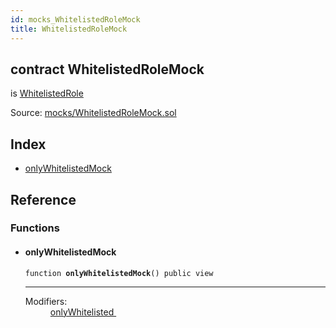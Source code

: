 ```yaml
---
id: mocks_WhitelistedRoleMock
title: WhitelistedRoleMock
---
```


<div class="contract-doc"><div class="contract"><h2 class="contract-header"><span class="contract-kind">contract</span> WhitelistedRoleMock</h2><p class="base-contracts"><span>is</span> <a href="access_roles_WhitelistedRole.html">WhitelistedRole</a></p><div class="source">Source: <a href="https://github.com/OpenZeppelin/zeppelin-solidity/blob/v2.1.2/contracts/mocks/WhitelistedRoleMock.sol" target="_blank">mocks/WhitelistedRoleMock.sol</a></div></div><div class="index"><h2>Index</h2><ul><li><a href="mocks_WhitelistedRoleMock.html#onlyWhitelistedMock">onlyWhitelistedMock</a></li></ul></div><div class="reference"><h2>Reference</h2><div class="functions"><h3>Functions</h3><ul><li><div class="item function"><span id="onlyWhitelistedMock" class="anchor-marker"></span><h4 class="name">onlyWhitelistedMock</h4><div class="body"><code class="signature">function <strong>onlyWhitelistedMock</strong><span>() </span><span>public </span><span>view </span></code><hr/><dl><dt><span class="label-modifiers">Modifiers:</span></dt><dd><a href="access_roles_WhitelistedRole.html#onlyWhitelisted">onlyWhitelisted </a></dd></dl></div></div></li></ul></div></div></div>
